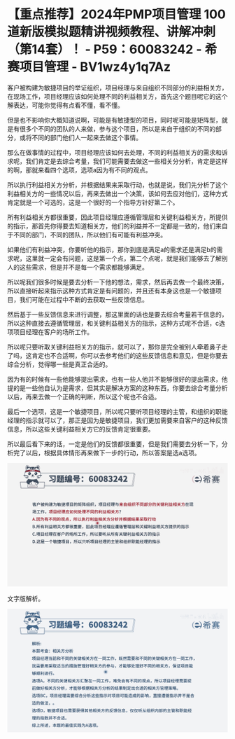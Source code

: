 # 【重点推荐】2024年PMP项目管理 100道新版模拟题精讲视频教程、讲解冲刺（第14套）！ - P59：60083242 - 希赛项目管理 - BV1wz4y1q7Az

客户被构建为敏捷项目的举证组织，项目经理与来自组织不同部分的利益相关方，在现场工作，项目经理应该如何处理不同的利益相关方，首先这个题目呢它的这个解表达，可能你觉得有点看不懂，看不懂。

但是也不影响你大概知道说啊，可能是有敏捷型的项目，同时呢可能是矩阵型，就是有很多个不同的团队的人来做，参与这个项目，所以是来自于组织的不同的部分，或将不同的部门他们人一起来去做这个事情。

那么在做事情的过程中，项目经理应该如何去处理，不同的利益相关方的需求和诉求呢，我们肯定是去综合考量，我们可能需要去做这一些相关分分析，肯定是这样的啊，那就来看四个选项，选项a因为有不同的观点。

所以执行利益相关方分析，并根据结果来采取行动，也就是说，我们先分析了这个利益相关方的一些情况以后，再来去做出一个决策，该如何去应对他们，这种方式肯定就是一个可选的，这是一个很好的一个指导方针好第二个。

所有利益相关方都很重要，因此项目经理应遵循管理层和关键利益相关方，所提供的指示，那首先你得要去知道相关方，他们的利益并不一定都是一致的，他们来自于不同的部门，不同的团队，所以他们有可能有利益冲突。

如果他们有利益冲突，你要听他的指示，那你到底是满足a的需求还是满足b的需求呢，这里就一定会有问题，这是第一个点，第二个点呢，就是我们能够去了解别人的这些需求，但是并不是每一个需求都能够满足。

所以呢我们很多时候是要去分析一下他的想法，需求，然后再去做一个最终决策，所以直接听起来指示这种方式肯定是有问题的，并且还有本身这也是一个敏捷项目，我们可能在过程中不断的去获取一些反馈信息。

然后基于一些反馈信息来进行调整，那这里面的话也是要去综合考量若干信息的，所以这种直接去遵循管理层，和关键利益相关方的指示，这种方式呢不合适，c选项项目经理在客户的场所工作。

所以呢只要听取关键利益相关方的指示，就可以了，那你是完全被别人牵着鼻子走了吗，这肯定也不合适啊，你可以去参考他们的这些反馈信息和意见，但是你要去综合分析，觉得哪一些是真正合适的。

因为有的时候有一些他能够提出需求，也有一些人他并不能够很好的提出需求，他提的是一些他自认为是需求，但其实是解决方案的这种东西，你要去综合考量分析以后，再来去做一个正确的判断，所以这个呢也不合适。

最后一个选项，这是一个敏捷项目，所以呢只要听项目经理的主管，和组织的职能经理的指示就可以了，那正是因为是敏捷项目，我们更加需要来自客户的这种反馈信息，所以这些关键利益相关方它的反馈肯定很重要。

所以最后看下来的话，一定是他们的反馈都很重要，但是我们需要去分析一下，分析完了以后，根据具体情形再来做下一步的行动，所以答案是选a选项。



![](img/437861171d2b73013f6ea6217f8c4c05_1.png)

文字版解析。

![](img/437861171d2b73013f6ea6217f8c4c05_3.png)
